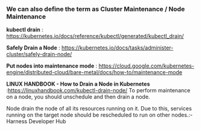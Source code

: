 ###  We can also define the term as Cluster Maintenance / Node Maintenance 

**kubectl drain** :  https://kubernetes.io/docs/reference/kubectl/generated/kubectl_drain/

**Safely Drain a Node** : https://kubernetes.io/docs/tasks/administer-cluster/safely-drain-node/

**Put nodes into maintenance mode** : https://cloud.google.com/kubernetes-engine/distributed-cloud/bare-metal/docs/how-to/maintenance-mode

**LINUX HANDBOOK - How to Drain a Node in Kubernetes** :https://linuxhandbook.com/kubectl-drain-node/
To perform maintenance on a node, you should unschedule and then drain a node.

Node drain the node of all its resources running on it. Due to this, services running on the target node should be rescheduled to run on other nodes.:- Harness Developer Hub
